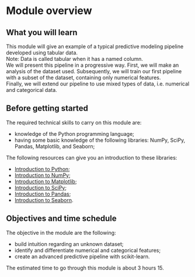 # Module overview

## What you will learn

<!-- Give in plain English what the module is about -->

This module will give an example of a typical predictive modeling pipeline
developed using tabular data.
\
Note: Data is called tabular when it has a named column.
\
We will present this pipeline in a progressive way.
First, we will make an analysis of the dataset used.
Subsequently, we will train our first pipeline with a subset of the dataset,
containing only numerical features.
\
Finally, we will extend our pipeline to use mixed types of data, i.e. 
numerical and categorical data.

## Before getting started

<!-- Give the required skills for the module -->

The required technical skills to carry on this module are:

- knowledge of the Python programming language;
- having some basic knowledge of the following libraries: NumPy, SciPy,
  Pandas, Matplotlib, and Seaborn;

<!-- Point to resources to learning these skills -->

The following resources can give you an introduction to these libraries:

- [Introduction to Python](https://scipy-lectures.org/intro/language/python_language.html);
- [Introduction to NumPy](https://scipy-lectures.org/intro/numpy/index.html);
- [Introduction to Matplotlib](https://scipy-lectures.org/intro/matplotlib/index.html);
- [Introduction to SciPy](https://scipy-lectures.org/intro/scipy.html);
- [Introduction to Pandas](https://pandas.pydata.org/docs/user_guide/10min.html#min);
- [Introduction to Seaborn](https://seaborn.pydata.org/introduction.html).

## Objectives and time schedule

<!-- Give the learning objectives -->

The objective in the module are the following:

- build intuition regarding an unknown dataset;
- identify and differentiate numerical and categorical features;
- create an advanced predictive pipeline with scikit-learn.

<!-- Give the investment in time -->

The estimated time to go through this module is about 3 hours 15.
